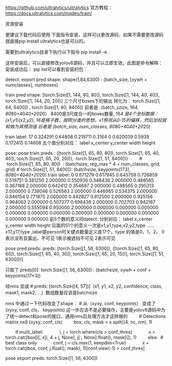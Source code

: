 https://github.com/ultralytics/ultralytics 官方教程：https://docs.ultralytics.com/modes/train/

资源安装

更建议下载代码后使用 下面指令安装，这样可以更改源码，如果不需要更改源码就直接pip install ultralytics也是可以的。

需要到ultralytics目录下执行以下指令
pip install -e .

这样安装后，可以直接修改yolov8源码，并且可以立即生效。此图是命令解释： 安装成功后： pip list可以看到安装的包：





detect:
export pred shape: shape(1,84,6300)  :  (batch_size, [xywh + numclasses], numboxes)

train pred shape: 
[torch.Size([1, 144, 80, 80]), torch.Size([1, 144, 40, 40]), torch.Size([1, 144, 20, 20])]  三个尺寸boxes下的输出
转化为： torch.Size([1, 64, 8400]) , torch.Size([1, 80, 8400]) 
前者是（batch_szize, 16*4, 80*80+40*40+20*20） 8400是3尺度合一的boxes数量,  16*4 是4个坐标数据：(x1,y1)(x2,y2), 16是格子数，按照分类的思想，x1预测从0-15的偏移，然后加权就和做为其预测值
后者是 (batch_size, num_classes, 80*80+40*40+20*20)

train label:
17 0.324291 0.64808 0.219711 0.3164
0 0.620039 0.5939 0.172415 0.14608
五个值分别对应： label x_center y_center width height




pose:
pose train preds : ([torch.Size([1, 65, 80, 80]), torch.Size([1, 65, 40, 40]), torch.Size([1, 65, 20, 20])],  torch.Size([1, 51, 8400]))
        #  torch.Size([1, 65, 80, 80])  : (batchsize, reg_max * 4 + num_classes, grid, grid)
        #  torch.Size([1, 51, 8400]):  (batchsize, keypoints(17*3), 80*80+40*40+20*20)
train label:
0 0.671279 0.617945 0.645759 0.726859 0.519751 0.381250 2.000000 0.550936 0.348438 2.000000 0.488565 0.367188 2.000000 0.642412 0.354687 2.000000 0.488565 0.395313 2.000000 0.738046 0.526563 2.000000 0.446985 0.534375 2.000000 0.846154 0.771875 2.000000 0.442827 0.812500 2.000000 0.925156 0.964063 2.000000 0.507277 0.698438 2.000000 0.702703 0.942187 2.000000 0.555094 0.950000 2.000000 0.000000 0.000000 0.000000 0.000000 0.000000 0.000000 0.000000 0.000000 0.000000 0.000000 0.000000 0.000000
前5个数的意义同datect: 分别对应： label x_center y_center width height
后面的51个的意义一次是x1,y1,type,x2,y2,type ...... x17,y17,type  ,label是person时关键点数量定义是17个。type 的值是0，1，2， 0表示没有显露出，不可见 1表示被遮挡不可见 2表示可见



pose  pred preds: preds: 
[torch.Size([1, 56, 6300]),  ([torch.Size([1, 65, 80, 60]), torch.Size([1, 65, 40, 30]), torch.Size([1, 65, 20, 15])], torch.Size([1, 51, 6300]))]

只取了  preds[0]: torch.Size([1, 56, 6300])  : (batchsize,  xywh + conf + keypoints(17*3))

经nms 变成 # preds: [torch.Size([4, 57])]  (x1, y1, x2, y2, confidence, class, mask1, mask2, ...).  数组数量应该是batchsize

nms 中通过一下代码改变了shape：  # 从（xyxy, conf, keypoints） 变成了 (xyxy, conf, cls， keypoints)  这一步应该不是必要操作，主要是yolov8源码中为了统一detect和pose的接口，通用nms后处理方法才这样做的
        # Detections matrix nx6 (xyxy, conf, cls)
        box, cls, mask = x.split((4, nc, nm), 1)

        if multi_label:
            i, j = torch.where(cls > conf_thres)
            x = torch.cat((box[i], x[i, 4 + j, None], j[:, None].float(), mask[i]), 1)
        else:  # best class only
            conf, j = cls.max(1, keepdim=True)
            x = torch.cat((box, conf, j.float(), mask), 1)[conf.view(-1) > conf_thres]

pose export preds: torch.Size([1, 56, 6300])